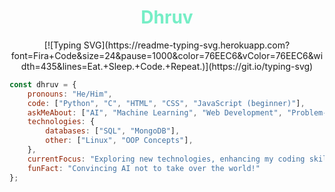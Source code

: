 <!-- Typing SVG -->
<h1 align="center" style="color: #76EEC6;">Dhruv</h1>

<p align="center">
  [![Typing SVG](https://readme-typing-svg.herokuapp.com?font=Fira+Code&size=24&pause=1000&color=76EEC6&vColor=76EEC6&width=435&lines=Eat.+Sleep.+Code.+Repeat.)](https://git.io/typing-svg)
</p>

```javascript
const dhruv = {
    pronouns: "He/Him",
    code: ["Python", "C", "HTML", "CSS", "JavaScript (beginner)"],
    askMeAbout: ["AI", "Machine Learning", "Web Development", "Problem-Solving", "Tech Trends"],
    technologies: {
        databases: ["SQL", "MongoDB"],
        other: ["Linux", "OOP Concepts"],
    },
    currentFocus: "Exploring new technologies, enhancing my coding skills, and building impactful projects while diving deeper into AI and ML.",
    funFact: "Convincing AI not to take over the world!"
};
